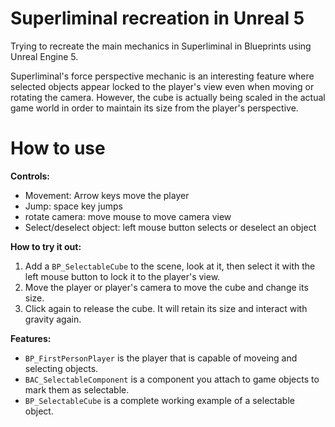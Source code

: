 # Superliminal recreation in Unreal 5

Trying to recreate the main mechanics in Superliminal in Blueprints using Unreal Engine 5.

Superliminal's force perspective mechanic is an interesting feature where selected objects appear locked to the player's view even when moving or rotating the camera. However, the cube is actually being scaled in the actual game world in order to maintain its size from the player's perspective.

# How to use

**Controls:**
- Movement: Arrow keys move the player
- Jump: space key jumps
- rotate camera: move mouse to move camera view
- Select/deselect object: left mouse button selects or deselect an object

**How to try it out:**

1. Add a `BP_SelectableCube` to the scene, look at it, then select it with the left mouse button to lock it to the player's view. 
2. Move the player or player's camera to move the cube and change its size.
3. Click again to release the cube. It will retain its size and interact with gravity again.

**Features:**
- `BP_FirstPersonPlayer` is the player that is capable of moveing and selecting objects.
- `BAC_SelectableComponent` is a component you attach to game objects to mark them as selectable.
- `BP_SelectableCube` is a complete working example of a selectable object.

